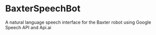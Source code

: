 # BaxterSpeechBot
A natural language speech interface for the Baxter robot using Google Speech API and Api.ai
